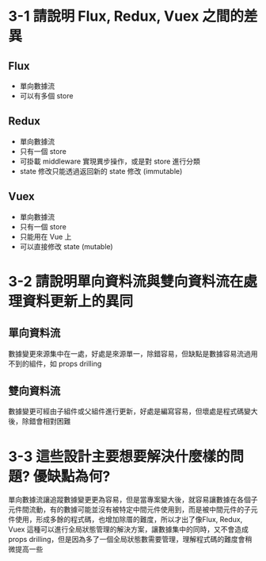 # 3-1 請說明 Flux, Redux, Vuex 之間的差異

 ## Flux
  - 單向數據流
  - 可以有多個 store

 ## Redux
  - 單向數據流
  - 只有一個 store
  - 可掛載 middleware 實現異步操作，或是對 store 進行分類
  - state 修改只能透過返回新的 state 修改 (immutable)

 ## Vuex
  - 單向數據流
  - 只有一個 store
  - 只能用在 Vue 上
  - 可以直接修改 state (mutable)


# 3-2 請說明單向資料流與雙向資料流在處理資料更新上的異同
 ## 單向資料流
  數據變更來源集中在一處，好處是來源單一，除錯容易，但缺點是數據容易流過用不到的組件，如 props drilling

 ## 雙向資料流
  數據變更可經由子組件或父組件進行更新，好處是編寫容易，但壞處是程式碼變大後，除錯會相對困難

# 3-3 這些設計主要想要解決什麼樣的問題? 優缺點為何?
  單向數據流讓追蹤數據變更更為容易，但是當專案變大後，就容易讓數據在各個子元件間流動，有的數據可能並沒有被特定中間元件使用到，而是被中間元件的子元件使用，形成多餘的程式碼，也增加除厝的難度，所以才出了像Flux, Redux, Vuex 這種可以進行全局狀態管理的解決方案，讓數據集中的同時，又不會造成 props drilling，但是因為多了一個全局狀態數需要管理，理解程式碼的難度會稍微提高一些